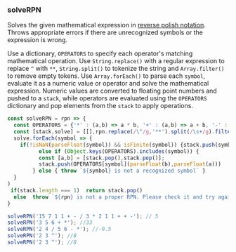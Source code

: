 ### solveRPN

Solves the given mathematical expression in [reverse polish notation](https://en.wikipedia.org/wiki/Reverse_Polish_notation).
Throws appropriate errors if there are unrecognized symbols or the expression is wrong.

Use a dictionary, `OPERATORS` to specify each operator's matching mathematical operation.
Use `String.replace()` with a regular expression to replace `^` with `**`, `String.split()` to tokenize the string and `Array.filter()` to remove empty tokens.
Use `Array.forEach()` to parse each `symbol`, evaluate it as a numeric value or operator and solve the mathematical expression.
Numeric values are converted to floating point numbers and pushed to a `stack`, while operators are evaluated using the `OPERATORS` dictionary and pop elements from the `stack` to apply operations.

``` js
const solveRPN = rpn => {
  const OPERATORS = {'*' : (a,b) => a * b, '+' : (a,b) => a + b, '-' : (a,b) => a - b, '/' : (a,b) => a / b, '**': (a,b) => a ** b};
  const [stack,solve] = [[],rpn.replace(/\^/g,'**').split(/\s+/g).filter(el => !/\s+/.test(el) && el !== '')];
  solve.forEach(symbol => {
    if(!isNaN(parseFloat(symbol)) && isFinite(symbol)) {stack.push(symbol)}
          else if (Object.keys(OPERATORS).includes(symbol)) {
          const [a,b] = [stack.pop(),stack.pop()];
          stack.push(OPERATORS[symbol](parseFloat(b),parseFloat(a)))
        } else { throw `${symbol} is not a recognized symbol` }
  }
)
 if(stack.length === 1)  return stack.pop()
  else  throw `${rpn} is not a proper RPN. Please check it and try again`
}
```

```js
solveRPN('15 7 1 1 + - / 3 * 2 1 1 + + -'); // 5
solveRPN('3 5 6 + *'); //33
solveRPN('2 4 / 5 6 - *'); //-0.5
solveRPN('2 3 ^'); //8
solveRPN('2 3 ^'); //8
```
